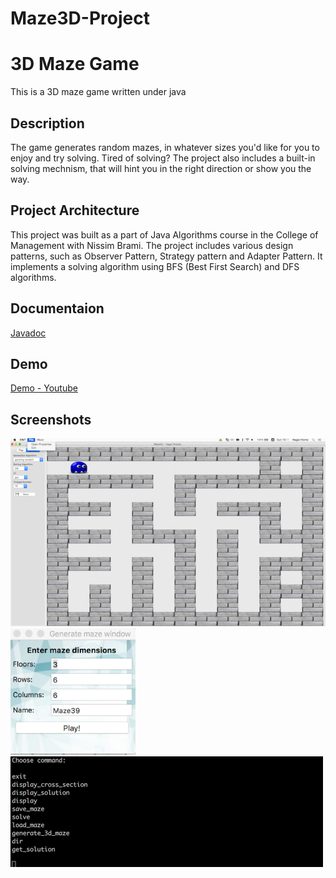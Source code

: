 # Maze3D-Project

# 3D Maze Game

This is a 3D maze game written under java

## Description
The game generates random mazes, in whatever sizes you'd like for you to enjoy and try solving.
Tired of solving? The project also includes a built-in solving mechnism, that will hint you in the right direction or show you the way.

## Project Architecture
This project was built as a part of Java Algorithms course in the College of Management with Nissim Brami.
The project includes various design patterns, such as Observer Pattern, Strategy pattern and Adapter Pattern.
It implements a solving algorithm using BFS (Best First Search) and DFS algorithms.

## Documentaion
[Javadoc](http://htmlpreview.github.io/?https://github.com/hagay3/Maze3D-Project/blob/master/javadoc/index.html)

## Demo
[Demo - Youtube](https://www.youtube.com/watch?v=_DBQmUz4n6s)


## Screenshots

<img src="https://github.com/hagay3/Maze3D-Project/blob/master/images/main.png" width="600">


<img src="https://github.com/hagay3/Maze3D-Project/blob/master/images/Generate.png" width="200">


<img src="https://github.com/hagay3/Maze3D-Project/blob/master/images/CLI.png" width="500">
